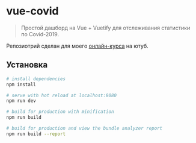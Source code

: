 # vue-covid

> Простой дашборд на Vue + Vuetify для отслеживания статистики по Covid-2019.

Репозиотрий сделан для моего [онлайн-курса](https://www.youtube.com/watch?v=J0HLJR8m5g0&list=PLAhg4XYCffEkJgFB-0neq79ssc7U99xH6) на ютуб.

## Установка

``` bash
# install dependencies
npm install

# serve with hot reload at localhost:8080
npm run dev

# build for production with minification
npm run build

# build for production and view the bundle analyzer report
npm run build --report
```
